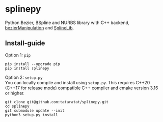 # splinepy
Python Bezier, BSpline and NURBS library with C++ backend, [bezierManipulation](https://github.com/jzwar/bezierManipulation) and [SplineLib](https://github.com/SplineLib/SplineLib).


## Install-guide
Option 1: `pip`
```
pip install --upgrade pip
pip install splinepy
```

Option 2: `setup.py`  
You can locally compile and install using `setup.py`.
This requires C++20 (C++17 for release mode) compatible C++ compiler
and cmake version 3.16 or higher.
```
git clone git@github.com:tataratat/splinepy.git
cd splinepy
git submodule update --init
python3 setup.py install
```
